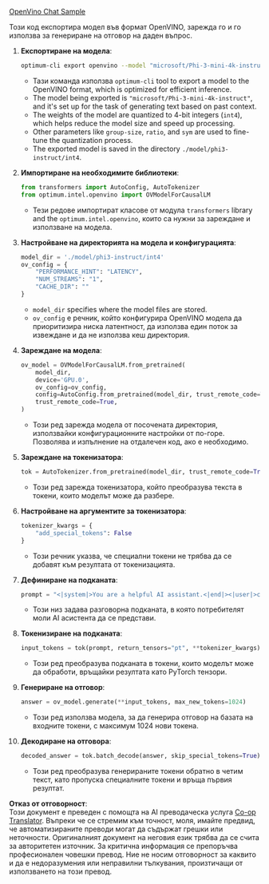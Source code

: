 <!--
CO_OP_TRANSLATOR_METADATA:
{
  "original_hash": "a2a54312eea82ac654fb0f6d39b1f772",
  "translation_date": "2025-05-09T16:00:52+00:00",
  "source_file": "md/02.Application/01.TextAndChat/Phi3/E2E_OpenVino_Chat.md",
  "language_code": "bg"
}
-->
[OpenVino Chat Sample](../../../../../../code/06.E2E/E2E_OpenVino_Chat_Phi3-instruct.ipynb)

Този код експортира модел във формат OpenVINO, зарежда го и го използва за генериране на отговор на даден въпрос.

1. **Експортиране на модела**:  
   ```bash
   optimum-cli export openvino --model "microsoft/Phi-3-mini-4k-instruct" --task text-generation-with-past --weight-format int4 --group-size 128 --ratio 0.6 --sym --trust-remote-code ./model/phi3-instruct/int4
   ```  
   - Тази команда използва `optimum-cli` tool to export a model to the OpenVINO format, which is optimized for efficient inference.
   - The model being exported is `"microsoft/Phi-3-mini-4k-instruct"`, and it's set up for the task of generating text based on past context.
   - The weights of the model are quantized to 4-bit integers (`int4`), which helps reduce the model size and speed up processing.
   - Other parameters like `group-size`, `ratio`, and `sym` are used to fine-tune the quantization process.
   - The exported model is saved in the directory `./model/phi3-instruct/int4`.

2. **Импортиране на необходимите библиотеки**:  
   ```python
   from transformers import AutoConfig, AutoTokenizer
   from optimum.intel.openvino import OVModelForCausalLM
   ```  
   - Тези редове импортират класове от модула `transformers` library and the `optimum.intel.openvino`, които са нужни за зареждане и използване на модела.

3. **Настройване на директорията на модела и конфигурацията**:  
   ```python
   model_dir = './model/phi3-instruct/int4'
   ov_config = {
       "PERFORMANCE_HINT": "LATENCY",
       "NUM_STREAMS": "1",
       "CACHE_DIR": ""
   }
   ```  
   - `model_dir` specifies where the model files are stored.
   - `ov_config` е речник, който конфигурира OpenVINO модела да приоритизира ниска латентност, да използва един поток за извеждане и да не използва кеш директория.

4. **Зареждане на модела**:  
   ```python
   ov_model = OVModelForCausalLM.from_pretrained(
       model_dir,
       device='GPU.0',
       ov_config=ov_config,
       config=AutoConfig.from_pretrained(model_dir, trust_remote_code=True),
       trust_remote_code=True,
   )
   ```  
   - Този ред зарежда модела от посочената директория, използвайки конфигурационните настройки от по-горе. Позволява и изпълнение на отдалечен код, ако е необходимо.

5. **Зареждане на токенизатора**:  
   ```python
   tok = AutoTokenizer.from_pretrained(model_dir, trust_remote_code=True)
   ```  
   - Този ред зарежда токенизатора, който преобразува текста в токени, които моделът може да разбере.

6. **Настройване на аргументите за токенизатора**:  
   ```python
   tokenizer_kwargs = {
       "add_special_tokens": False
   }
   ```  
   - Този речник указва, че специални токени не трябва да се добавят към резултата от токенизацията.

7. **Дефиниране на подканата**:  
   ```python
   prompt = "<|system|>You are a helpful AI assistant.<|end|><|user|>can you introduce yourself?<|end|><|assistant|>"
   ```  
   - Този низ задава разговорна подканата, в която потребителят моли AI асистента да се представи.

8. **Токенизиране на подканата**:  
   ```python
   input_tokens = tok(prompt, return_tensors="pt", **tokenizer_kwargs)
   ```  
   - Този ред преобразува подканата в токени, които моделът може да обработи, връщайки резултата като PyTorch тензори.

9. **Генериране на отговор**:  
   ```python
   answer = ov_model.generate(**input_tokens, max_new_tokens=1024)
   ```  
   - Този ред използва модела, за да генерира отговор на базата на входните токени, с максимум 1024 нови токена.

10. **Декодиране на отговора**:  
    ```python
    decoded_answer = tok.batch_decode(answer, skip_special_tokens=True)[0]
    ```  
    - Този ред преобразува генерираните токени обратно в четим текст, като пропуска специалните токени и връща първия резултат.

**Отказ от отговорност**:  
Този документ е преведен с помощта на AI преводаческа услуга [Co-op Translator](https://github.com/Azure/co-op-translator). Въпреки че се стремим към точност, моля, имайте предвид, че автоматизираните преводи могат да съдържат грешки или неточности. Оригиналният документ на неговия език трябва да се счита за авторитетен източник. За критична информация се препоръчва професионален човешки превод. Ние не носим отговорност за каквито и да е недоразумения или неправилни тълкувания, произтичащи от използването на този превод.